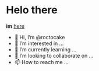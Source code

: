 # Helo there 
**im** [here](http://roctocake.github.io.md)
- 👋 Hi, I’m @roctocake
- 👀 I’m interested in ...
- 🌱 I’m currently learning ...
- 💞️ I’m looking to collaborate on ...
- 📫 How to reach me ...

<!---
roctocake/roctocake is a ✨ special ✨ repository because its `README.md` (this file) appears on your GitHub profile.
You can click the Preview link to take a look at your changes.
--->
